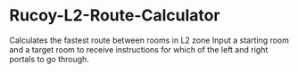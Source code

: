 # Rucoy-L2-Route-Calculator
Calculates the fastest route between rooms in L2 zone
Input a starting room and a target room to receive instructions for which of the left and right portals to go through.
